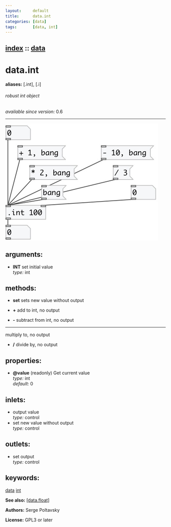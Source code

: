 ```yaml
---
layout:     default
title:      data.int
categories: [data]
tags:       [data, int]
---
```

[index](index.html) :: [data](category_data.html)
---

# data.int
**aliases:** [.int], [.i]


###### robust int object

*available since version:* 0.6

---




[![example](../examples/img/data.int.jpg)](../examples/pd/data.int.pd)



## arguments:

* **INT**
set initial value<br>
_type:_ int<br>



## methods:

* **set**
sets new value without output<br>

* **+**
add to int, no output<br>

* **-**
subtract from int, no output<br>

* *****
multiply to, no output<br>

* **/**
divide by, no output<br>




## properties:

* **@value** (readonly)
Get current value<br>
_type:_ int<br>
_default:_ 0<br>



## inlets:

* output value<br>
_type:_ control
* set new value without output<br>
_type:_ control



## outlets:

* set output<br>
_type:_ control



## keywords:

[data](keywords/data.html)
[int](keywords/int.html)



**See also:**
[\[data.float\]](data.float.html)




**Authors:** Serge Poltavsky




**License:** GPL3 or later





